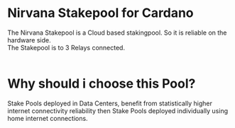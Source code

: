 # Nirvana Stakepool for Cardano
The Nirvana Stakepool is a Cloud based stakingpool. So it is reliable on the hardware side.<br>
The Stakepool is to 3 Relays connected.<br><br>

# Why should i choose this Pool?
Stake Pools deployed in Data Centers, benefit from statistically higher internet connectivity reliability then Stake Pools deployed individually using home internet connections.
